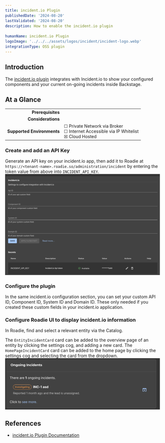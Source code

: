 ```yaml
---
title: incident.io Plugin
publishedDate: '2024-08-20'
lastValidated: '2024-08-20'
description: How to enable the incident.io plugin

humanName: incident.io Plugin
logoImage: '../../../assets/logos/incident/incident-logo.webp'
integrationType: OSS plugin
---
```


## Introduction

The [incident.io plugin](https://www.npmjs.com/package/@incident-io/backstage) integrates with Incident.io to show your configured components and your current on-going incidents inside Backstage.

## At a Glance

|                            |                                                                                                  |
| -------------------------: | ------------------------------------------------------------------------------------------------ |
|          **Prerequisites** |                                                                                                  |
|         **Considerations** |                                                                                                  |
| **Supported Environments** | ☐ Private Network via Broker <br /> ☐ Internet Accessible via IP Whitelist <br /> ☒ Cloud Hosted |

### Create and add an API Key

Generate an API key on your incident.io app, then add it to Roadie at `https://<tenant-name>.roadie.so/administration/incident` by entering the token value from above into `INCIDENT_API_KEY`.
![incident.io configuration page](incident-config-page.webp)

### Configure the plugin

In the same incident.io configuration section, you can set your custom API ID, Component ID, System ID and Domain ID. These only needed if you created these custom fields in your incident.io application.

### Configure Roadie UI to display incident.io information

In Roadie, find and select a relevant entity via the Catalog.

The `EntityIncidentCard` card can be added to the overview page of an entity by clicking the settings cog, and adding a new card.
The `HomePageIncidentCard` card can be added to the home page by clicking the settings cog and selecting the card from the dropdown.
![incident.io homepage card](homepage-incident-card.webp)

## References

- [incident.io Plugin Documentation](https://www.npmjs.com/package/@incident-io/backstage)
